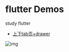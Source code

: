 # flutter Demos
study flutter
- [上下tab页+drawer](https://github.com/Nealyang/flutter/blob/a25b942d55/flutter_app/lib/main.dart?1539088393243)

![img](https://github.com/Nealyang/flutter/blob/master/images/tab_tabView.gif?1539088466497)

